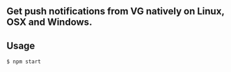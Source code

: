 Get push notifications from VG natively on Linux, OSX and Windows.
--

Usage
--
```bash
$ npm start
```
